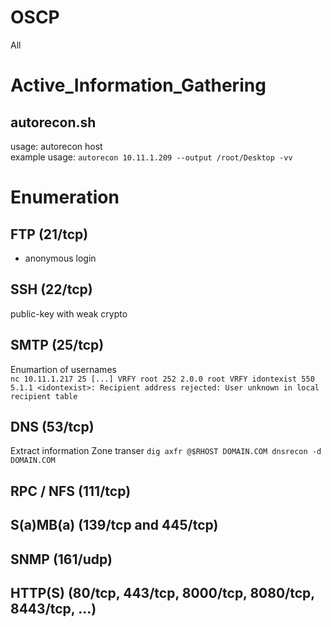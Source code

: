 # OSCP
All

# Active_Information_Gathering
## autorecon.sh
usage:
autorecon host<br/>
example usage:
`autorecon 10.11.1.209 --output /root/Desktop -vv`
# Enumeration

## FTP (21/tcp)
* anonymous login
## SSH (22/tcp)
public-key with weak crypto
## SMTP (25/tcp)
Enumartion of usernames<br/> 
`nc 10.11.1.217 25
[...]
VRFY root
252 2.0.0 root
VRFY idontexist
550 5.1.1 <idontexist>: Recipient address rejected: User unknown in local recipient table`
## DNS (53/tcp)
Extract information
Zone transer
`dig axfr @$RHOST DOMAIN.COM
dnsrecon -d DOMAIN.COM`
## RPC / NFS (111/tcp)
## S(a)MB(a) (139/tcp and 445/tcp)
## SNMP (161/udp)
## HTTP(S) (80/tcp, 443/tcp, 8000/tcp, 8080/tcp, 8443/tcp, …)


